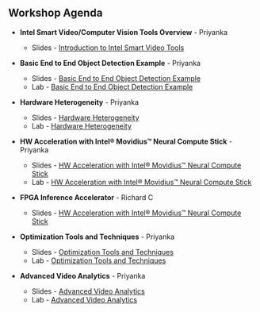 ## Workshop Agenda
* **Intel Smart Video/Computer Vision Tools Overview** - Priyanka
  - Slides - [Introduction to Intel Smart Video Tools](https://github.com/intel-iot-devkit/smart-video-workshop/blob/master/presentations/01-Introduction-to-Intel-Smart-Video-Tools.pptx)

* **Basic End to End Object Detection Example** - Priyanka
  - Slides - [Basic End to End Object Detection Example](https://github.com/intel-iot-devkit/smart-video-workshop/blob/master/presentations/02-Basic-End-to-End-Object-Detection-Example.pptx)
  - Lab - [Basic End to End Object Detection Example](https://github.com/intel-iot-devkit/smart-video-workshop/object-detection/README.md)

* **Hardware Heterogeneity** - Priyanka
  - Slides - [Hardware Heterogeneity](https://github.com/intel-iot-devkit/smart-video-workshop/blob/master/presentations/03-Hardware-Heterogeneity.pptx)
  - Lab - [Hardware Heterogeneity](https://github.com/intel-iot-devkit/smart-video-workshop/hardware-heterogeneity/README.md)

* **HW Acceleration with Intel® Movidius™ Neural Compute Stick** - Priyanka
  - Slides - [HW Acceleration with Intel® Movidius™ Neural Compute Stick](https://github.com/intel-iot-devkit/smart-video-workshop/blob/master/presentations/04-HW-Acceleration-with-NCS.pptx)
  - Lab - [HW Acceleration with Intel® Movidius™ Neural Compute Stick](https://github.com/intel-iot-devkit/smart-video-workshop/HW-Acceleration-with-Movidious-NCS/README.md) 
  
* **FPGA Inference Accelerator** - Richard C
  - Slides - [HW Acceleration with Intel® Movidius™ Neural Compute Stick](https://github.com/intel-iot-devkit/smart-video-workshop/blob/master/presentations/04-HW-Acceleration-with-FPGA.pptx)

* **Optimization Tools and Techniques** - Priyanka
  - Slides - [Optimization Tools and Techniques](https://github.com/intel-iot-devkit/smart-video-workshop/blob/master/presentations/06-Optimization-Tools-and-Techniques.pptx)
  - Lab - [Optimization Tools and Techniques](https://github.com/intel-iot-devkit/smart-video-workshop/optimization-tools-and-techniques/README.md)
  
* **Advanced Video Analytics** - Priyanka
  - Slides - [Advanced Video Analytics](https://github.com/intel-iot-devkit/smart-video-workshop/blob/master/presentations/07-Advanced-Video-Analytics.pptx)
  - Lab - [Advanced Video Analytics](https://github.com/intel-iot-devkit/smart-video-workshop/advanced-video-analytics/README.md)
